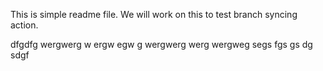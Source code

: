 This is simple readme file.
We will work on this to test branch syncing action.

dfgdfg
wergwerg
w
ergw
egw
g
wergwerg
werg
wergweg
segs
fgs
gs
dg
sdgf